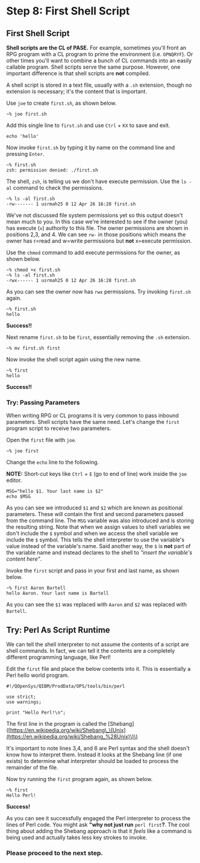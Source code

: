 # Step 8: First Shell Script

## First Shell Script

**Shell scripts are the CL of PASE.** For example, sometimes you'll front an RPG program with a CL program to prime the environment \(i.e. `OPNQRYF`\). Or other times you'll want to combine a bunch of CL commands into an easily callable program. Shell scripts serve the same purpose. However, one important difference is that shell scripts are **not** compiled.

A shell script is stored in a text file, usually with a `.sh` extension, though no extension is necessary; it's the content that is important.

Use `joe` to create `first.sh`, as shown below.

```text
~% joe first.sh
```

Add this single line to `first.sh` and use `Ctrl` + `KX` to save and exit.

```text
echo 'hello'
```

Now invoke `first.sh` by typing it by name on the command line and pressing `Enter`.

```text
~% first.sh 
zsh: permission denied: ./first.sh
```

The shell, `zsh`, is telling us we don't have execute permission. Use the `ls -al` command to check the permissions.

```text
~% ls -al first.sh 
-rw------- 1 usrmah25 0 12 Apr 26 16:28 first.sh
```

We've not discussed file system permissions yet so this output doesn't mean much to you. In this case we're interested to see if the owner \(you\) has execute \(`x`\) authority to this file. The owner permissions are shown in positions 2,3, and 4. We can see `rw-` in those positions which means the owner has r=read and w=write permissions but **not** x=execute permission.

Use the `chmod` command to add execute permissions for the owner, as shown below.

```text
~% chmod +x first.sh
~% ls -al first.sh 
-rwx------ 1 usrmah25 0 12 Apr 26 16:28 first.sh
```

As you can see the owner now has `rwx` permissions. Try invoking `first.sh` again.

```text
~% first.sh 
hello
```

**Success!!**

Next rename `first.sh` to be `first`, essentially removing the `.sh` extension.

```text
~% mv first.sh first
```

Now invoke the shell script again using the new name.

```text
~% first 
hello
```

**Success!!**

### Try: Passing Parameters

When writing RPG or CL programs it is very common to pass inbound parameters. Shell scripts have the same need. Let's change the `first` program script to receive two parameters.

Open the `first` file with `joe`.

```text
~% joe first
```

Change the `echo` line to the following.

**NOTE:** Short-cut keys like `Ctrl` + `E` \(go to end of line\) work inside the `joe` editor.

```text
MSG="hello $1. Your last name is $2" 
echo $MSG
```

As you can see we introduced `$1` and `$2` which are known as positional parameters. These will contain the first and second parameters passed from the command line. The `MSG` variable was also introduced and is storing the resulting string. Note that when we assign values to shell variables we don't include the `$` symbol and when we access the shell variable we include the `$` symbol. This tells the shell interpreter to use the variable's value instead of the variable's name. Said another way, the `$` is **not** part of the variable name and instead declares to the shell to _"insert the variable's content here"_.

Invoke the `first` script and pass in your first and last name, as shown below.

```text
~% first Aaron Bartell 
hello Aaron. Your last name is Bartell
```

As you can see the `$1` was replaced with `Aaron` and `$2` was replaced with `Bartell`.

## Try: Perl As Script Runtime

We can tell the shell interpreter to not assume the contents of a script are shell commands. In fact, we can tell it the contents are a completely different programming language, like Perl!

Edit the `first` file and place the below contents into it. This is essentially a Perl hello world program.

```text
#!/QOpenSys/QIBM/ProdData/OPS/tools/bin/perl

use strict; 
use warnings;

print "Hello Perl!\n";
```

The first line in the program is called the \[Shebang\]\([https://en.wikipedia.org/wiki/Shebang\_\(Unix](https://en.wikipedia.org/wiki/Shebang_%28Unix)\)\)

It's important to note lines 3,4, and 6 are Perl syntax and the shell doesn't know how to interpret them. Instead it looks at the Shebang line \(if one exists\) to determine what interpreter should be loaded to process the remainder of the file.

Now try running the `first` program again, as shown below.

```text
~% first 
Hello Perl!
```

**Success!**

As you can see it successfully engaged the Perl interpreter to process the lines of Perl code. You might ask **"why not just run** `perl first`**?**. The cool thing about adding the Shebang approach is that it _feels_ like a command is being used and actually takes less key strokes to invoke.

### Please proceed to the next step.

